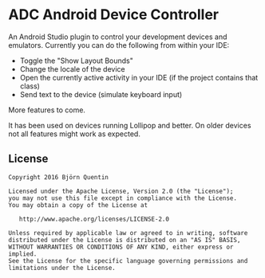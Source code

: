 # ADC Android Device Controller

An Android Studio plugin to control your development devices and emulators. Currently you can do the following from within your IDE:

- Toggle the "Show Layout Bounds"
- Change the locale of the device
- Open the currently active activity in your IDE (if the project contains that class)
- Send text to the device (simulate keyboard input)

More features to come.

It has been used on devices running Lollipop and better. On older devices not all features might work as expected.

## License

```
Copyright 2016 Björn Quentin

Licensed under the Apache License, Version 2.0 (the "License");
you may not use this file except in compliance with the License.
You may obtain a copy of the License at

   http://www.apache.org/licenses/LICENSE-2.0

Unless required by applicable law or agreed to in writing, software
distributed under the License is distributed on an "AS IS" BASIS,
WITHOUT WARRANTIES OR CONDITIONS OF ANY KIND, either express or implied.
See the License for the specific language governing permissions and
limitations under the License.
```
